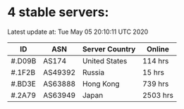 # 4 stable servers:

Latest update at: Tue May 05 20:10:11 UTC 2020

| ID | ASN | Server Country | Online |
| -- | --- | -------------- | ------ |
| #.D09B | AS174 | United States | 114 hrs |
| #.1F2B | AS49392 | Russia | 15 hrs |
| #.BD3E | AS63888 | Hong Kong | 739 hrs |
| #.2A79 | AS63949 | Japan | 2503 hrs |

